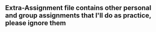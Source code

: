 ## Extra-Assignment file contains other personal and group assignments that I'll do as practice, please ignore them ##

